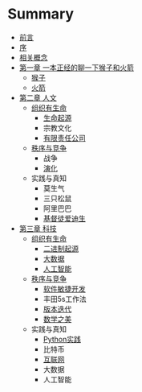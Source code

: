 # Summary

* [前言](README.md)
* [序](序.md)
* [相关概念](概念.md)
* [第一章 一本正经的聊一下猴子和火箭](第一章.md)
    * [猴子](猴子.md)
    * [火箭](火箭.md)
* [第二章 人文](第二章.md)
    * [组织有生命](组织的力量.md)
        * [生命起源](生命起源.md)
        * 宗教文化
        * [有限责任公司](公司.md)
    * [秩序与竞争](战争.md)
        * 战争
        * [演化](演化的力量.md)
    * 实践与真知
        * 莫生气
        * 三只松鼠
        * 阿里巴巴
        * [基督徒爱迪生](基督徒爱迪生.md)
* [第三章 科技](第三章-科技.md)
    * [组织有生命](组织有生命.md)
        * [二进制起源](二进制起源.md)
        * [大数据](大数据.md)
        * [人工智能](人工智能.md)
    * [秩序与竞争](秩序竞争.md)
        * [软件敏捷开发](敏捷开发.md)
        * 丰田5s工作法
        * [版本迭代](版本迭代.md)
        * [数学之美](数学之美.md)
    * 实践与真知
        * [Python实践](python.md)
        * 比特币
        * [互联网](互联网.md)
        * 大数据
        * 人工智能

